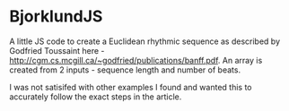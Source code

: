 # BjorklundJS
A little JS code to create a Euclidean rhythmic sequence as described by Godfried Toussaint here - http://cgm.cs.mcgill.ca/~godfried/publications/banff.pdf. An array is created from 2 inputs - sequence length and number of beats. 

I was not satisifed with other examples I found and wanted this to accurately follow the exact steps in the article.
